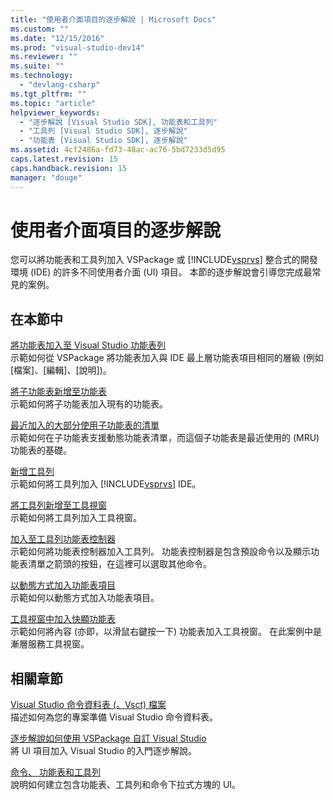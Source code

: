 ```yaml
---
title: "使用者介面項目的逐步解說 | Microsoft Docs"
ms.custom: ""
ms.date: "12/15/2016"
ms.prod: "visual-studio-dev14"
ms.reviewer: ""
ms.suite: ""
ms.technology: 
  - "devlang-csharp"
ms.tgt_pltfrm: ""
ms.topic: "article"
helpviewer_keywords: 
  - "逐步解說 [Visual Studio SDK], 功能表和工具列"
  - "工具列 [Visual Studio SDK], 逐步解說"
  - "功能表 [Visual Studio SDK], 逐步解說"
ms.assetid: 4cf2486a-fd73-48ac-ac76-5bd7233d5d95
caps.latest.revision: 15
caps.handback.revision: 15
manager: "douge"
---
```

# 使用者介面項目的逐步解說
您可以將功能表和工具列加入 VSPackage 或 [!INCLUDE[vsprvs](../assembler/masm/includes/vsprvs_md.md)] 整合式的開發環境 \(IDE\) 的許多不同使用者介面 \(UI\) 項目。 本節的逐步解說會引導您完成最常見的案例。  
  
## 在本節中  
 [將功能表加入至 Visual Studio 功能表列](../Topic/Adding%20a%20Menu%20to%20the%20Visual%20Studio%20Menu%20Bar.md)  
 示範如何從 VSPackage 將功能表加入與 IDE 最上層功能表項目相同的層級 \(例如 \[檔案\]、\[編輯\]、\[說明\]\)。  
  
 [將子功能表新增至功能表](../Topic/Adding%20a%20Submenu%20to%20a%20Menu.md)  
 示範如何將子功能表加入現有的功能表。  
  
 [最近加入的大部分使用子功能表的清單](../Topic/Adding%20a%20Most%20Recently%20Used%20List%20to%20a%20Submenu.md)  
 示範如何在子功能表支援動態功能表清單，而這個子功能表是最近使用的 \(MRU\) 功能表的基礎。  
  
 [新增工具列](../Topic/Adding%20a%20Toolbar.md)  
 示範如何將工具列加入 [!INCLUDE[vsprvs](../assembler/masm/includes/vsprvs_md.md)] IDE。  
  
 [將工具列新增至工具視窗](../Topic/Adding%20a%20Toolbar%20to%20a%20Tool%20Window.md)  
 示範如何將工具列加入工具視窗。  
  
 [加入至工具列功能表控制器](../Topic/Adding%20a%20Menu%20Controller%20to%20a%20Toolbar.md)  
 示範如何將功能表控制器加入工具列。 功能表控制器是包含預設命令以及顯示功能表清單之箭頭的按鈕，在這裡可以選取其他命令。  
  
 [以動態方式加入功能表項目](../Topic/Dynamically%20Adding%20Menu%20Items.md)  
 示範如何以動態方式加入功能表項目。  
  
 [工具視窗中加入快顯功能表](../Topic/Adding%20a%20Shortcut%20Menu%20in%20a%20Tool%20Window.md)  
 示範如何將內容 \(亦即，以滑鼠右鍵按一下\) 功能表加入工具視窗。 在此案例中是漸層服務工具視窗。  
  
## 相關章節  
 [Visual Studio 命令資料表 \(。Vsct\) 檔案](../Topic/Visual%20Studio%20Command%20Table%20\(.Vsct\)%20Files.md)  
 描述如何為您的專案準備 Visual Studio 命令資料表。  
  
 [逐步解說如何使用 VSPackage 自訂 Visual Studio](../misc/walkthroughs-for-customizing-visual-studio-by-using-vspackages.md)  
 將 UI 項目加入 Visual Studio 的入門逐步解說。  
  
 [命令、 功能表和工具列](../Topic/Commands,%20Menus,%20and%20Toolbars.md)  
 說明如何建立包含功能表、工具列和命令下拉式方塊的 UI。